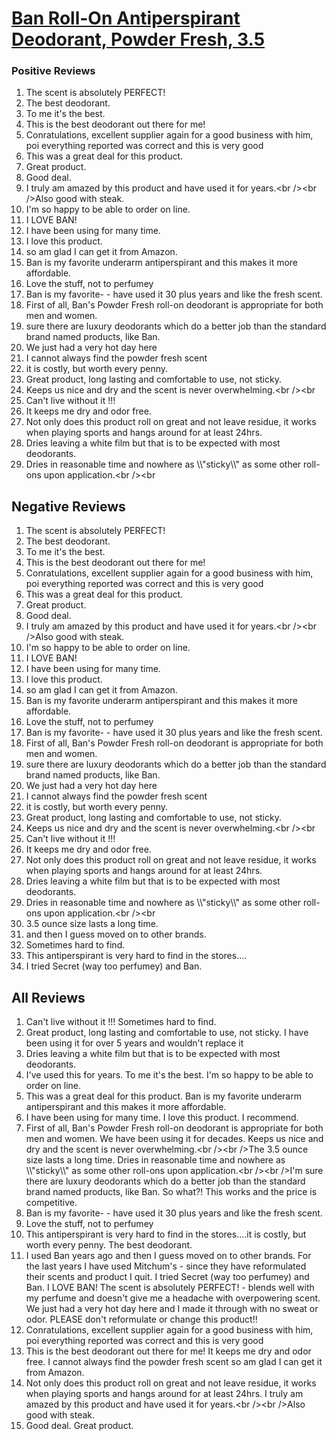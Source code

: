 # [Ban Roll-On Antiperspirant Deodorant, Powder Fresh, 3.5](https://products.checkmycream.com/products/Ban-Roll-On-Antiperspirant-Deodorant-Powder-Fresh-3.5.html)

### Positive Reviews

<ol>
      <li>The scent is absolutely PERFECT!</li>
      <li>The best deodorant.</li>
      <li>To me it&#x27;s the best.</li>
      <li>This is the best deodorant out there for me!  </li>
      <li>Conratulations, excellent supplier again for a good business with him, poi everything reported was correct and this is very good</li>
      <li>This was a great deal for this product.  </li>
      <li>Great product.</li>
      <li>Good deal.  </li>
      <li>I truly am amazed by this product and have used it for years.&lt;br /&gt;&lt;br /&gt;Also good with steak.</li>
      <li>I&#x27;m so happy to be able to order on line.</li>
      <li>I LOVE BAN!</li>
      <li>I have been using for many time.</li>
      <li>I love this product.</li>
      <li>so am glad I can get it from Amazon.</li>
      <li>Ban is my favorite underarm antiperspirant and this makes it more affordable.</li>
      <li>Love the stuff, not to perfumey</li>
      <li>Ban is my favorite- - have used it 30 plus years and like the fresh scent.</li>
      <li>First of all, Ban&#x27;s Powder Fresh roll-on deodorant is appropriate for both men and women.</li>
      <li>sure there are luxury deodorants which do a better job than the standard brand named products, like Ban.</li>
      <li>We just had a very hot day here</li>
      <li>I cannot always find the powder fresh scent</li>
      <li>it is costly, but worth every penny.  </li>
      <li>Great product, long lasting and comfortable to use, not sticky.</li>
      <li>Keeps us nice and dry and the scent is never overwhelming.&lt;br /&gt;&lt;br</li>
      <li>Can&#x27;t live without it !!!  </li>
      <li>It keeps me dry and odor free.  </li>
      <li>Not only does this product roll on great and not leave residue, it works when playing sports and hangs around for at least 24hrs.  </li>
      <li>Dries leaving a white film but that is to be expected with most deodorants.</li>
      <li>Dries in reasonable time and nowhere as \\&quot;sticky\\&quot; as some other roll-ons upon application.&lt;br /&gt;&lt;br</li>
</ol>


<h2>Negative Reviews</h2>
<ol>
<li> The scent is absolutely PERFECT!</li>
<li> The best deodorant.</li>
<li> To me it&#x27;s the best.</li>
<li> This is the best deodorant out there for me!  </li>
<li> Conratulations, excellent supplier again for a good business with him, poi everything reported was correct and this is very good</li>
<li> This was a great deal for this product.  </li>
<li> Great product.</li>
<li> Good deal.  </li>
<li> I truly am amazed by this product and have used it for years.&lt;br /&gt;&lt;br /&gt;Also good with steak.</li>
<li> I&#x27;m so happy to be able to order on line.</li>
<li> I LOVE BAN!</li>
<li> I have been using for many time.</li>
<li> I love this product.</li>
<li> so am glad I can get it from Amazon.</li>
<li> Ban is my favorite underarm antiperspirant and this makes it more affordable.</li>
<li> Love the stuff, not to perfumey</li>
<li> Ban is my favorite- - have used it 30 plus years and like the fresh scent.</li>
<li> First of all, Ban&#x27;s Powder Fresh roll-on deodorant is appropriate for both men and women.</li>
<li> sure there are luxury deodorants which do a better job than the standard brand named products, like Ban.</li>
<li> We just had a very hot day here</li>
<li> I cannot always find the powder fresh scent</li>
<li> it is costly, but worth every penny.  </li>
<li> Great product, long lasting and comfortable to use, not sticky.</li>
<li> Keeps us nice and dry and the scent is never overwhelming.&lt;br /&gt;&lt;br</li>
<li> Can&#x27;t live without it !!!  </li>
<li> It keeps me dry and odor free.  </li>
<li> Not only does this product roll on great and not leave residue, it works when playing sports and hangs around for at least 24hrs.  </li>
<li> Dries leaving a white film but that is to be expected with most deodorants.</li>
<li> Dries in reasonable time and nowhere as \\&quot;sticky\\&quot; as some other roll-ons upon application.&lt;br /&gt;&lt;br</li>
<li> 3.5 ounce size lasts a long time.</li>
<li> and then I guess moved on to other brands.</li>
<li> Sometimes hard to find.</li>
<li> This antiperspirant is very hard to find in the stores....</li>
<li> I tried Secret (way too perfumey) and Ban.</li>
</ol>

<h2>All Reviews</h2>

<ol>
    <li> Can&#x27;t live without it !!!  Sometimes hard to find.</li>
    <li> Great product, long lasting and comfortable to use, not sticky. I have been using it for over 5 years and wouldn&#x27;t replace it</li>
    <li> Dries leaving a white film but that is to be expected with most deodorants.</li>
    <li> I&#x27;ve used this for years.  To me it&#x27;s the best. I&#x27;m so happy to be able to order on line.</li>
    <li> This was a great deal for this product.  Ban is my favorite underarm antiperspirant and this makes it more affordable.</li>
    <li> I have been using for many time. I love this product. I recommend.</li>
    <li> First of all, Ban&#x27;s Powder Fresh roll-on deodorant is appropriate for both men and women. We have been using it for decades. Keeps us nice and dry and the scent is never overwhelming.&lt;br /&gt;&lt;br /&gt;The 3.5 ounce size lasts a long time. Dries in reasonable time and nowhere as \\&quot;sticky\\&quot; as some other roll-ons upon application.&lt;br /&gt;&lt;br /&gt;I&#x27;m sure there are luxury deodorants which do a better job than the standard brand named products, like Ban. So what?! This works and the price is competitive.</li>
    <li> Ban is my favorite- - have used it 30 plus years and like the fresh scent.</li>
    <li> Love the stuff, not to perfumey</li>
    <li> This antiperspirant is very hard to find in the stores....it is costly, but worth every penny.  The best deodorant.</li>
    <li> I used Ban years ago and then I guess moved on to other brands. For the last years I have used Mitchum&#x27;s - since they have reformulated their scents and product I quit. I tried Secret (way too perfumey) and Ban. I LOVE BAN! The scent is absolutely PERFECT! -  blends well with my perfume and doesn&#x27;t give me a headache with overpowering scent.  We just had a very hot day here and I made it through with no sweat or odor. PLEASE don&#x27;t reformulate or change this product!!</li>
    <li> Conratulations, excellent supplier again for a good business with him, poi everything reported was correct and this is very good</li>
    <li> This is the best deodorant out there for me!  It keeps me dry and odor free.  I cannot always find the powder fresh scent so am glad I can get it from Amazon.</li>
    <li> Not only does this product roll on great and not leave residue, it works when playing sports and hangs around for at least 24hrs.  I truly am amazed by this product and have used it for years.&lt;br /&gt;&lt;br /&gt;Also good with steak.</li>
    <li> Good deal.  Great product.</li>
</ol>





